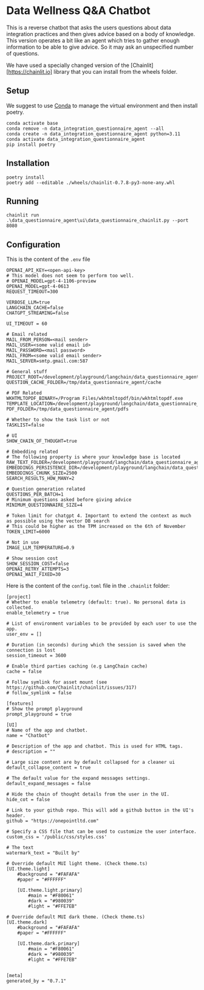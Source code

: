 # Data Wellness Q&A Chatbot

This is a reverse chatbot that asks the users questions about data integration practices and then gives advice based on a body of knowledge.
This version operates a bit like an agent which tries to gather enough information to be able to give advice. So it may ask an unspecified number of questions.

We have used a specially changed version of the [Chainlit][https://chainlit.io] library that you can install from the wheels folder.

## Setup

We suggest to use [Conda](https://docs.conda.io/en/latest/) to manage the virtual environment and then install poetry.

```
conda activate base
conda remove -n data_integration_questionnaire_agent --all
conda create -n data_integration_questionnaire_agent python=3.11
conda activate data_integration_questionnaire_agent
pip install poetry
```

## Installation

```
poetry install
poetry add --editable ./wheels/chainlit-0.7.8-py3-none-any.whl
```

## Running


```
chainlit run .\data_questionnaire_agent\ui\data_questionnaire_chainlit.py --port 8080
```


## Configuration

This is the content of the `.env` file

```
OPENAI_API_KEY=<open-api-key>
# This model does not seem to perform too well.
# OPENAI_MODEL=gpt-4-1106-preview
OPENAI_MODEL=gpt-4-0613
REQUEST_TIMEOUT=300

VERBOSE_LLM=true
LANGCHAIN_CACHE=false
CHATGPT_STREAMING=false

UI_TIMEOUT = 60

# Email related
MAIL_FROM_PERSON=<mail sender>
MAIL_USER=<some valid email id>
MAIL_PASSWORD=<mail password>
MAIL_FROM=<some valid email sender>
MAIL_SERVER=smtp.gmail.com:587

# General stuff
PROJECT_ROOT=/development/playground/langchain/data_questionnaire_agent
QUESTION_CACHE_FOLDER=/tmp/data_questionnaire_agent/cache

# PDF Related
WKHTMLTOPDF_BINARY=/Program Files/wkhtmltopdf/bin/wkhtmltopdf.exe
TEMPLATE_LOCATION=/development/playground/langchain/data_questionnaire_agent/templates
PDF_FOLDER=/tmp/data_questionnaire_agent/pdfs

# Whether to show the task list or not
TASKLIST=false

# UI
SHOW_CHAIN_OF_THOUGHT=true

# Embedding related
# The following property is where your knowledge base is located
RAW_TEXT_FOLDER=/development/playground/langchain/data_questionnaire_agent/docs/raw_text
EMBEDDINGS_PERSISTENCE_DIR=/development/playground/langchain/data_questionnaire_agent/embeddings
EMBEDDINGS_CHUNK_SIZE=2500
SEARCH_RESULTS_HOW_MANY=2

# Question generation related
QUESTIONS_PER_BATCH=1
# Minimum questions asked before giving advice
MINIMUM_QUESTIONNAIRE_SIZE=4

# Token limit for chatgpt 4. Important to extend the context as much as possible using the vector DB search
# This could be higher as the TPM increased on the 6th of November
TOKEN_LIMIT=6000

# Not in use
IMAGE_LLM_TEMPERATURE=0.9

# Show session cost
SHOW_SESSION_COST=false
OPENAI_RETRY_ATTEMPTS=3
OPENAI_WAIT_FIXED=30

```

Here is the content of the `config.toml` file in the `.chainlit` folder:

```
[project]
# Whether to enable telemetry (default: true). No personal data is collected.
enable_telemetry = true

# List of environment variables to be provided by each user to use the app.
user_env = []

# Duration (in seconds) during which the session is saved when the connection is lost
session_timeout = 3600

# Enable third parties caching (e.g LangChain cache)
cache = false

# Follow symlink for asset mount (see https://github.com/Chainlit/chainlit/issues/317)
# follow_symlink = false

[features]
# Show the prompt playground
prompt_playground = true

[UI]
# Name of the app and chatbot.
name = "Chatbot"

# Description of the app and chatbot. This is used for HTML tags.
# description = ""

# Large size content are by default collapsed for a cleaner ui
default_collapse_content = true

# The default value for the expand messages settings.
default_expand_messages = false

# Hide the chain of thought details from the user in the UI.
hide_cot = false

# Link to your github repo. This will add a github button in the UI's header.
github = "https://onepointltd.com"

# Specify a CSS file that can be used to customize the user interface.
custom_css = '/public/css/styles.css'

# The text
watermark_text = "Built by"

# Override default MUI light theme. (Check theme.ts)
[UI.theme.light]
    #background = "#FAFAFA"
    #paper = "#FFFFFF"

    [UI.theme.light.primary]
        #main = "#F80061"
        #dark = "#980039"
        #light = "#FFE7EB"

# Override default MUI dark theme. (Check theme.ts)
[UI.theme.dark]
    #background = "#FAFAFA"
    #paper = "#FFFFFF"

    [UI.theme.dark.primary]
        #main = "#F80061"
        #dark = "#980039"
        #light = "#FFE7EB"


[meta]
generated_by = "0.7.1"
```